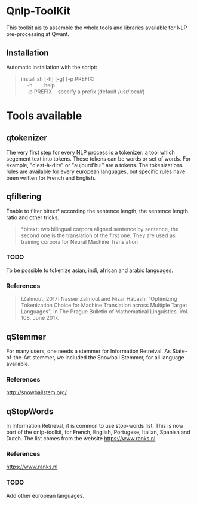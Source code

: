 # Qnlp-ToolKit

This toolkit ais to assemble the whole tools and libraries available for NLP pre-processing at Qwant.

## Installation
Automatic installation with the script: 
> install.sh [-h] [-g] [-p PREFIX] <br>
>&nbsp;&nbsp;&nbsp;&nbsp;-h&nbsp;&nbsp;&nbsp;&nbsp;&nbsp;&nbsp;&nbsp;&nbsp;help <br>
>&nbsp;&nbsp;&nbsp;&nbsp;-p PREFIX&nbsp;&nbsp;&nbsp;&nbsp;specify a prefix (default /usr/local/) <br>



# Tools available
## qtokenizer
The very first step for every NLP process is a tokenizer: a tool which segement text into tokens. These tokens  can be words or set of words. For example, "c'est-à-dire" or "aujourd'hui" are a tokens. The tokenizations rules are available for every european languages, but specific rules have been written for French and English.
## qfiltering
Enable to filter bitext* according the sentence length, the sentence length ratio and other tricks.
> *bitext: two bilingual corpora aligned sentence by sentence, the second one is the translation of the first one. They are used as training corpora for Neural Machine Translation
### TODO
To be possible to tokenize asian, indi, african and arabic languages.

### References
> [Zalmout, 2017]	Nasser Zalmout and Nizar Habash: "Optimizing Tokenization Choice for Machine Translation across Multiple Target Languages", In The Prague Bulletin of Mathematical Linguistics, Vol. 108, June 2017.
>
## qStemmer
For many users, one needs a stemmer for Information Retreival. As State-of-the-Art stemmer, we included the Snowball Stemmer, for all language available.
### References
http://snowballstem.org/

## qStopWords
In Information Retrieval, it is common to use stop-words list. This is now part of the qnlp-toolkit, for French, English, Portugese, Italian, Spanish and Dutch. The list comes from the website https://www.ranks.nl

### References
https://www.ranks.nl
### TODO
Add other european languages.

